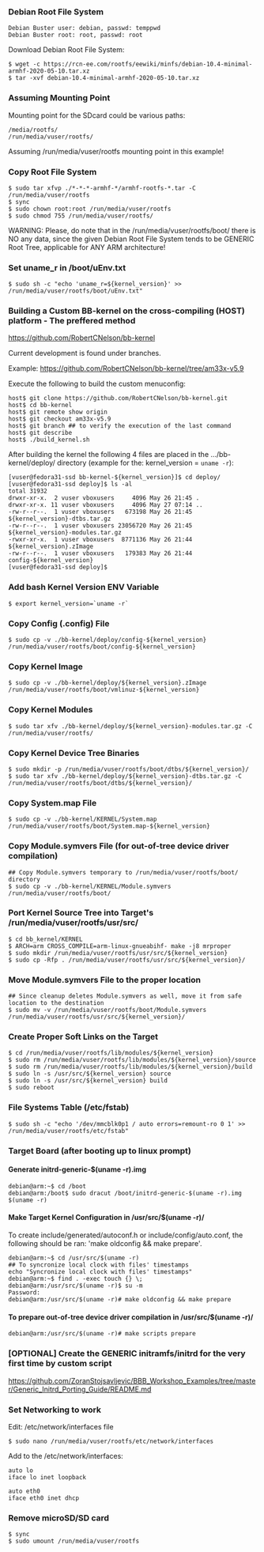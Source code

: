### Debian Root File System

	Debian Buster user: debian, passwd: temppwd
	Debian Buster root: root, passwd: root

Download Debian Root File System:

	$ wget -c https://rcn-ee.com/rootfs/eewiki/minfs/debian-10.4-minimal-armhf-2020-05-10.tar.xz
	$ tar -xvf debian-10.4-minimal-armhf-2020-05-10.tar.xz

### Assuming Mounting Point

Mounting point for the SDcard could be various paths:

	/media/rootfs/
	/run/media/vuser/rootfs/

Assuming /run/media/vuser/rootfs mounting point in this example!

### Copy Root File System

	$ sudo tar xfvp ./*-*-*-armhf-*/armhf-rootfs-*.tar -C /run/media/vuser/rootfs
	$ sync
	$ sudo chown root:root /run/media/vuser/rootfs
	$ sudo chmod 755 /run/media/vuser/rootfs/

WARNING: Please, do note that in the /run/media/vuser/rootfs/boot/ there is NO
any data, since the given Debian Root File System tends to be GENERIC Root
Tree, applicable for ANY ARM architecture!

### Set uname_r in /boot/uEnv.txt

	$ sudo sh -c "echo 'uname_r=${kernel_version}' >> /run/media/vuser/rootfs/boot/uEnv.txt"

### Building a Custom BB-kernel on the cross-compiling (HOST) platform - The preffered method
https://github.com/RobertCNelson/bb-kernel

Current development is found under branches.

Example: https://github.com/RobertCNelson/bb-kernel/tree/am33x-v5.9

Execute the following to build the custom menuconfig:

	host$ git clone https://github.com/RobertCNelson/bb-kernel.git
	host$ cd bb-kernel
	host$ git remote show origin
	host$ git checkout am33x-v5.9
	host$ git branch ## to verify the execution of the last command
	host$ git describe
	host$ ./build_kernel.sh

After building the kernel the following 4 files are placed in the .../bb-kernel/deploy/
directory (example for the: kernel_version = `uname -r`):

	[vuser@fedora31-ssd bb-kernel-${kernel_version}]$ cd deploy/
	[vuser@fedora31-ssd deploy]$ ls -al
	total 31932
	drwxr-xr-x.  2 vuser vboxusers     4096 May 26 21:45 .
	drwxr-xr-x. 11 vuser vboxusers     4096 May 27 07:14 ..
	-rw-r--r--.  1 vuser vboxusers   673198 May 26 21:45 ${kernel_version}-dtbs.tar.gz
	-rw-r--r--.  1 vuser vboxusers 23056720 May 26 21:45 ${kernel_version}-modules.tar.gz
	-rwxr-xr-x.  1 vuser vboxusers  8771136 May 26 21:44 ${kernel_version}.zImage
	-rw-r--r--.  1 vuser vboxusers   179383 May 26 21:44 config-${kernel_version}
	[vuser@fedora31-ssd deploy]$

### Add bash Kernel Version ENV Variable

	$ export kernel_version=`uname -r`

### Copy Config (.config) File

	$ sudo cp -v ./bb-kernel/deploy/config-${kernel_version} /run/media/vuser/rootfs/boot/config-${kernel_version}

### Copy Kernel Image

	$ sudo cp -v ./bb-kernel/deploy/${kernel_version}.zImage /run/media/vuser/rootfs/boot/vmlinuz-${kernel_version}

### Copy Kernel Modules

	$ sudo tar xfv ./bb-kernel/deploy/${kernel_version}-modules.tar.gz -C /run/media/vuser/rootfs/

### Copy Kernel Device Tree Binaries

	$ sudo mkdir -p /run/media/vuser/rootfs/boot/dtbs/${kernel_version}/
	$ sudo tar xfv ./bb-kernel/deploy/${kernel_version}-dtbs.tar.gz -C /run/media/vuser/rootfs/boot/dtbs/${kernel_version}/

### Copy System.map File

	$ sudo cp -v ./bb-kernel/KERNEL/System.map /run/media/vuser/rootfs/boot/System.map-${kernel_version}

### Copy Module.symvers File (for out-of-tree device driver compilation)

	## Copy Module.symvers temporary to /run/media/vuser/rootfs/boot/ directory
	$ sudo cp -v ./bb-kernel/KERNEL/Module.symvers /run/media/vuser/rootfs/boot/

### Port Kernel Source Tree into Target's /run/media/vuser/rootfs/usr/src/

	$ cd bb_kernel/KERNEL
	$ ARCH=arm CROSS_COMPILE=arm-linux-gnueabihf- make -j8 mrproper
	$ sudo mkdir /run/media/vuser/rootfs/usr/src/${kernel_version}
	$ sudo cp -Rfp . /run/media/vuser/rootfs/usr/src/${kernel_version}/

### Move Module.symvers File to the proper location

	## Since cleanup deletes Module.symvers as well, move it from safe location to the destination
	$ sudo mv -v /run/media/vuser/rootfs/boot/Module.symvers /run/media/vuser/rootfs/usr/src/${kernel_version}/

### Create Proper Soft Links on the Target

	$ cd /run/media/vuser/rootfs/lib/modules/${kernel_version}
	$ sudo rm /run/media/vuser/rootfs/lib/modules/${kernel_version}/source
	$ sudo rm /run/media/vuser/rootfs/lib/modules/${kernel_version}/build
	$ sudo ln -s /usr/src/${kernel_version} source
	$ sudo ln -s /usr/src/${kernel_version}	build
	$ sudo reboot

### File Systems Table (/etc/fstab)

	$ sudo sh -c "echo '/dev/mmcblk0p1 / auto errors=remount-ro 0 1' >> /run/media/vuser/rootfs/etc/fstab"

### Target Board (after booting up to linux prompt)

#### Generate initrd-generic-$(uname -r).img

	debian@arm:~$ cd /boot
	debian@arm:/boot$ sudo dracut /boot/initrd-generic-$(uname -r).img $(uname -r)

#### Make Target Kernel Configuration in /usr/src/$(uname -r)/

To create include/generated/autoconf.h or include/config/auto.conf, the following should be ran: 'make oldconfig && make prepare'.

	debian@arm:~$ cd /usr/src/$(uname -r)
	## To syncronize local clock with files' timestamps
	echo "Syncronize local clock with files' timestamps"
	debian@arm:~$ find . -exec touch {} \;
	debian@arm:/usr/src/$(uname -r)$ su -m
	Password:
	debian@arm:/usr/src/$(uname -r)# make oldconfig && make prepare

#### To prepare out-of-tree device driver compilation in /usr/src/$(uname -r)/

	debian@arm:/usr/src/$(uname -r)# make scripts prepare

### [OPTIONAL] Create the GENERIC initramfs/initrd for the very first time by custom script
https://github.com/ZoranStojsavljevic/BBB_Workshop_Examples/tree/master/Generic_Initrd_Porting_Guide/README.md

### Set Networking to work

Edit: /etc/network/interfaces file

	$ sudo nano /run/media/vuser/rootfs/etc/network/interfaces

Add to the /etc/network/interfaces:

	auto lo
	iface lo inet loopback

	auto eth0
	iface eth0 inet dhcp

### Remove microSD/SD card

	$ sync
	$ sudo umount /run/media/vuser/rootfs
